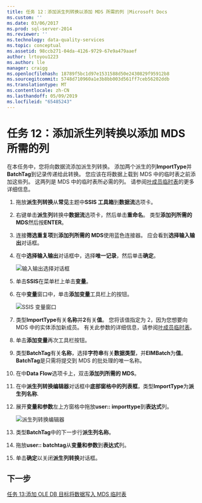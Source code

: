 ```yaml
---
title: 任务 12：添加派生列转换以添加 MDS 所需的列 |Microsoft Docs
ms.custom: ''
ms.date: 03/06/2017
ms.prod: sql-server-2014
ms.reviewer: ''
ms.technology: data-quality-services
ms.topic: conceptual
ms.assetid: 98ccb271-04da-4126-9729-67e9a479aaef
author: lrtoyou1223
ms.author: lle
manager: craigg
ms.openlocfilehash: 18789f5bc1d97e1531588d50e2430829f95912b8
ms.sourcegitcommit: 5748d710960a1e3b8bb003d561ff7ceb56202ddb
ms.translationtype: MT
ms.contentlocale: zh-CN
ms.lasthandoff: 05/09/2019
ms.locfileid: "65485243"
---
```

# <a name="task-12-adding-derived-column-transform-to-add-columns-required-by-mds"></a>任务 12：添加派生列转换以添加 MDS 所需的列
  在本任务中，您将向数据流添加派生列转换。 添加两个派生的列**ImportType**并**BatchTag**到记录传递给此转换。 您应该在将数据上载到 MDS 中的临时表之前添加这些列。 这两列是 MDS 中的临时表所必需的列。 请参阅[叶成员临时表](../master-data-services/leaf-member-staging-table-master-data-services.md)的更多详细信息。  
  
1.  拖放**派生列转换**从**常见**主题中**SSIS 工具箱**到**数据流**选项卡。  
  
2.  右键单击**派生列**转换中**数据流**选项卡，然后单击**重命名**。 类型**添加列所需的 MDS**然后按**ENTER**。  
  
3.  连接**筛选重复项**到**添加列所需的 MDS**使用蓝色连接器。 应会看到**选择输入输出**对话框。  
  
4.  在中**选择输入输出**对话框中，选择**唯一记录**，然后单击**确定**。  
  
     ![输入输出选择对话框](../../2014/tutorials/media/et-addingdcttoaddcolumnsrequiredbymds-01.jpg "输入输出选择对话框")  
  
5.  单击**SSIS**在菜单栏上单击**变量**。  
  
6.  在中**变量**窗口中，单击**添加变量**工具栏上的按钮。  
  
     ![SSIS 变量窗口](../../2014/tutorials/media/et-addingdcttoaddcolumnsrequiredbymds-02.jpg "SSIS 变量窗口")  
  
7.  类型**ImportType**有关**名称**并**2**有关**值**。 您将该值指定为 2，因为您想要向 MDS 中的实体添加新成员。 有关此参数的详细信息，请参阅[叶成员临时表](../master-data-services/leaf-member-staging-table-master-data-services.md)。  
  
8.  单击**添加变量**再次工具栏按钮。  
  
9. 类型**BatchTag**有关**名称**，选择**字符串**有关**数据类型**，并**EIMBatch**为**值**。 **BatchTag**是只需将提交到 MDS 的批处理的唯一名称。  
  
10. 在中**Data Flow**选项卡上，双击**添加列所需的 MDS**。  
  
11. 在中**派生列转换编辑器**对话框中**底部窗格中的列表框**，类型**ImportType**为**派生列名称**.  
  
12. 展开**变量和参数**左上方窗格中拖放**user:: importtype**到**表达式**列。  
  
     ![派生列转换编辑器](../../2014/tutorials/media/et-addingdcttoaddcolumnsrequiredbymds-03.jpg "派生列转换编辑器")  
  
13. 类型**BatchTag**中的下一步行**派生列名称**。  
  
14. 拖放**user:: batchtag**从**变量和参数**到**表达式**列。  
  
15. 单击**确定**以关闭**派生列转换**对话框。  
  
## <a name="next-step"></a>下一步  
 [任务 13:添加 OLE DB 目标将数据写入 MDS 临时表](../../2014/tutorials/task-13-adding-ole-db-destination-to-write-data-to-mds-staging-table.md)  
  
  
